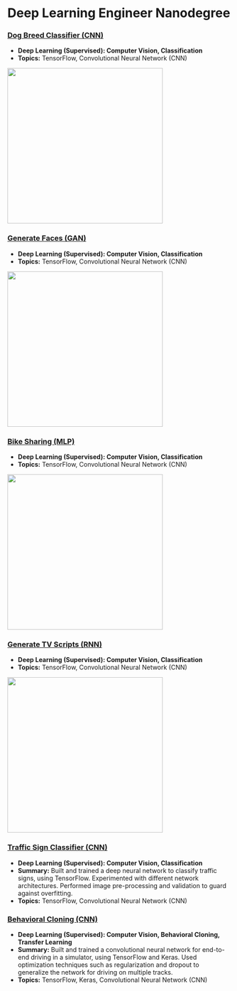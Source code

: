 # Deep Learning Engineer Nanodegree

### [Dog Breed Classifier (CNN)](https://github.com/jquickgh/dog-breed-classifier-cnn)
- **Deep Learning (Supervised): Computer Vision, Classification**
- **Topics:** TensorFlow, Convolutional Neural Network (CNN)
<img src="https://github.com/jquickgh/dog-breed-classifier-cnn/blob/master/dog-breed.jpg" width="350"> 

### [Generate Faces (GAN)](https://github.com/jquickgh/generate-faces-gan)
- **Deep Learning (Supervised): Computer Vision, Classification**
- **Topics:** TensorFlow, Convolutional Neural Network (CNN)
<img src="https://github.com/jquickgh/generate-faces-gan/blob/master/generate-faces.jpg" width="350"> 

### [Bike Sharing (MLP)](https://github.com/jquickgh/bike-sharing-mlp)
- **Deep Learning (Supervised): Computer Vision, Classification**
- **Topics:** TensorFlow, Convolutional Neural Network (CNN)
<img src="https://github.com/jquickgh/bike-sharing-mlp/blob/master/bike-sharing.jpg" width="350">
 
### [Generate TV Scripts (RNN)](https://github.com/jquickgh/generate-tv-scripts-rnn)
- **Deep Learning (Supervised): Computer Vision, Classification**
- **Topics:** TensorFlow, Convolutional Neural Network (CNN)
<img src="https://github.com/jquickgh/generate-tv-scripts-rnn/blob/master/generate-tv-scripts.jpg" width="350">
 
 
 
 
### [Traffic Sign Classifier (CNN)](https://github.com/jquickgh/traffic-sign-classifier-cnn)
 - **Deep Learning (Supervised): Computer Vision, Classification**
 - **Summary:** Built and trained a deep neural network to classify traffic signs, using TensorFlow. Experimented with different network architectures. Performed image pre-processing and validation to guard against overfitting.
 - **Topics:** TensorFlow, Convolutional Neural Network (CNN)
 
### [Behavioral Cloning (CNN)](https://github.com/jquickgh/behavioral-cloning-cnn)
 - **Deep Learning (Supervised): Computer Vision, Behavioral Cloning, Transfer Learning**
 - **Summary:** Built and trained a convolutional neural network for end-to-end driving in a simulator, using TensorFlow and Keras. Used optimization techniques such as regularization and dropout to generalize the network for driving on multiple tracks.
 - **Topics:** TensorFlow, Keras, Convolutional Neural Network (CNN)


 

 

